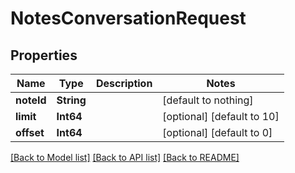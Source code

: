 # NotesConversationRequest


## Properties
Name | Type | Description | Notes
------------ | ------------- | ------------- | -------------
**noteId** | **String** |  | [default to nothing]
**limit** | **Int64** |  | [optional] [default to 10]
**offset** | **Int64** |  | [optional] [default to 0]


[[Back to Model list]](../README.md#models) [[Back to API list]](../README.md#api-endpoints) [[Back to README]](../README.md)


